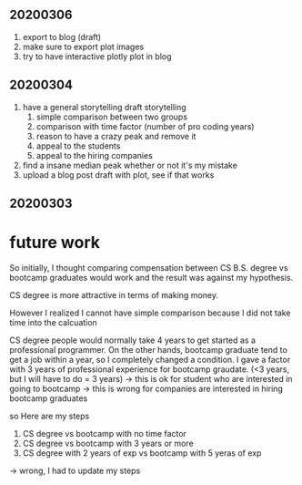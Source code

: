 ## 20200306

1. export to blog (draft)
2. make sure to export plot images
3. try to have interactive plotly plot in blog

## 20200304

1. have a general storytelling draft
   storytelling
   1. simple comparison between two groups
   2. comparison with time factor (number of pro coding years)
   3. reason to have a crazy peak and remove it
   4. appeal to the students
   5. appeal to the hiring companies
2. find a insane median peak whether or not it's my mistake
3. upload a blog post draft with plot, see if that works

## 20200303

# future work

So initially, I thought comparing compensation between CS B.S. degree vs bootcamp graduates would work and the result was against my hypothesis.

CS degree is more attractive in terms of making money.

However I realized I cannot have simple comparison because I did not take time into the calcuation

CS degree people would normally take 4 years to get started as a professional programmer. On the other hands, bootcamp graduate tend to get a job within a year, so I completely changed a condition. I gave a factor with 3 years of professional experience for bootcamp graudate. (<3 years, but I will have to do = 3 years)
-> this is ok for student who are interested in going to bootcamp
-> this is wrong for companies are interested in hiring bootcamp graduates

so Here are my steps

1. CS degree vs bootcamp with no time factor
2. CS degree vs bootcamp with 3 years or more
3. CS degree with 2 years of exp vs bootcamp with 5 yeras of exp

-> wrong, I had to update my steps
